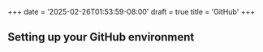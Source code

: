 +++
date = '2025-02-26T01:53:59-08:00'
draft = true
title = 'GitHub'
+++

## Setting up your GitHub environment
